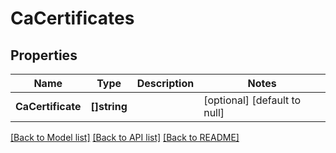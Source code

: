 # CaCertificates

## Properties
Name | Type | Description | Notes
------------ | ------------- | ------------- | -------------
**CaCertificate** | **[]string** |  | [optional] [default to null]

[[Back to Model list]](../README.md#documentation-for-models) [[Back to API list]](../README.md#documentation-for-api-endpoints) [[Back to README]](../README.md)

